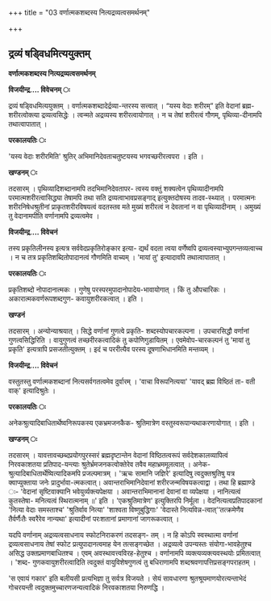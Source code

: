 +++
title = "03 वर्णात्मकशब्दस्य नित्यद्रव्यत्वसमर्थनम्"

+++


## द्रव्यं षड्विधमित्ययुक्तम्

**वर्णात्मकशब्दस्य नित्यद्रव्यत्वसमर्थनम्**

**विजयीन्द्र.... विवेचनम् ः**

द्रव्यं षड्विधमित्ययुक्तम् । वर्णात्मकशब्दादेर्द्रव्या-न्तरस्य सत्त्वात् । “यस्य वेदाः शरीरम्” इति वेदानां ब्रह्म- शरीरत्वोक्त्या द्रव्यत्वसिद्धेः । त्वन्मते अद्रव्यस्य शरीरत्वायोगात् । न च तेषां शरीरत्वं गौणम्, पृथिव्या-दीनामपि तथात्वापातात् ।

**परकालयतिः ः**

'यस्य वेदाः शरीरमिति' श्रुतिर् अभिमानिदेवताचतुष्टयस्य भगवच्छरीरत्वपरा । इति ।

**खण्डनम् ः**

तदसारम् । पृथिव्यादिशब्दानामपि तदभिमानिदेवतापर- त्वस्य वक्तुं शक्यत्वेन पृथिव्यादीनामपि परमात्मशरीरत्वासिद्ध्या तेषामपि तथा सति द्रव्यत्वाभावप्रसङ्गाद् इत्युक्तदोषस्य तादव-स्थ्यात् । परमात्मनः शरीरनिषेधश्रुतीनां प्राकृतशरीरविषयत्वं वदतस्तव मते मुख्यं शरीरत्वं न देवतानां न वा पृथिव्यादीनाम् । अमुख्यं तु वेदानामपीति वर्णानामपि द्रव्यत्वमेव ।

**विजयीन्द्र.... विवेचनं**

तस्य प्रकृतिलीनस्य इत्यत्र सर्ववेदप्रकृतिरोङ्कार इत्या- द्यर्थं वदता त्वया वर्णेष्वपि द्रव्यत्वस्याभ्युपगन्तव्यत्वाच्च । न च तत्र प्रकृतिशब्दितोपादानत्वं गौणमिति वाच्यम् । 'मायां तु' इत्यादावपि तथात्वापातात् ।

**परकालयतिः ः**

प्रकृतिशब्दो नोपादानात्मकः । गुणेषु परस्परमुपादानोपादेय-भावायोगात् । किं तु औपचारिकः । अकारात्मकवर्णरूपशब्दगुण- कवायुशरीरकत्वात् । इति ।

**खण्डनं**

तदसारम् । अन्योन्याश्रयात् । सिद्धे वर्णानां गुणत्वे प्रकृति- शब्दस्योपचारकल्पना । उपचारसिद्धौ वर्णानां गुणत्वसिद्धिरिति । वायुगुणत्वं तच्छरीरकत्वादिकं तु कपोणिगुडायितम् । एवमेवोप-चारकल्पनं तु 'मायां तु प्रकृति' इत्यत्रापि प्रसजतीत्युक्तम् । इदं च पररीत्यैव परस्य दूषणाभिधानमिति मन्तव्यम् ।

**विजयीन्द्र.... विवेचनं**

वस्तुतस्तु वर्णात्मकशब्दानां नित्यसर्वगतत्वमेव दुर्वारम् । 'वाचा विरूपनित्यया' 'यावद् ब्रह्म विष्ठितं ता- वती वाक्' इत्यादिश्रुतेः ।

**परकालयतिः ः**

अनेकश्रुत्यादिबाधितार्थेष्वनिरूपकस्य एकभ्रमजनकैक- श्रुतिमात्रेण वस्तुस्वरूपान्यथाकरणायोगात् । इति ।

**खण्डनम् ः**

तदसारम् । यावत्तावच्छब्दप्रयोगपुरस्सरं ब्रह्मदृष्टान्तेन वेदानां विष्ठितत्वरूपं सर्वदेशकालव्यापित्वं निरवकाशतया प्रतिपाद-यन्त्याः श्रुतेर्भ्रमजनकत्वोक्तेरेव तवैव महाभ्रममूलत्वात् । अनेक-श्रुत्यादिबाधितार्थेष्वित्यादिकमपि प्रजल्पमात्रम् । 'ऋचः सामानि जज्ञिरे' इत्यादिषु त्वदुक्तश्रुतिषु यत्र क्वाप्युक्ताया जनेः प्रादुर्भावा-त्मकत्वात्। अवान्तराभिमानिदेवानां शरीरजन्मविषयकत्वाद्वा । तथा हि ब्रह्माण्डे ः- 'वेदानां सृष्टिवाक्यानि भवेयुर्व्यक्त्यपेक्षया । अवान्तराभिमानानां देवानां वा व्यपेक्षया । नानित्यत्वं कुतस्तेषा- मनित्यत्वं स्थिरात्मनाम् ॥' इति । 'एकश्रुतिमात्रेण' इत्युक्तिरपि निर्मूला । वेदनित्यत्वप्रतिपादकानां 'नित्या वेदाः समस्ताश्च' 'श्रुतिर्वाव नित्या' 'शाश्वता विष्णुबुद्धिगाः' 'वेदास्ते नित्यविन्न-त्वात्’‘तत्क्रमेणैव तैर्वर्णैःतैः स्वरैरेव नान्यथा' इत्यादीनां परःशतानां प्रमाणानां जागरूकत्वात् ।

यदपि वर्णानाम् अद्रव्यत्वसाधनाय स्फोटनिराकरणं तदसङ्ग- तम् । न हि कोऽपि स्वस्थात्मा वर्णानां द्रव्यत्वसाधनाय तेषां स्फोट प्रत्युपादानत्वमाह येन तत्सङ्गच्छेत । अद्रव्यत्वे उपन्यस्तः संयोगा-भावहेतुश्च असिद्ध उक्तप्रमाणबाधितश्च । एवम् अवस्थावत्त्वविरह-हेतुश्च । वर्णानामपि व्यक्त्यव्यक्त्यवस्थयोः प्रमितत्वात् । 'शब्द- गुणकवायुशरीरत्वादिति त्वदुक्तं वायुविशेषगुणत्वं तु बधिराणामपि शब्दश्रवणापत्तिप्रसङ्गपराहतम् ।

'स एवायं गकार' इति बलीयसी प्रत्यभिज्ञा तु सर्वत्र विजयते । सेयं सावधारणा श्रुतश्रूयमाणयोरत्यन्ताभेदं गोचरयन्ती त्वदुक्तमुच्चारणजन्यत्वादिकं निरवकाशतया निरुणद्धि ।

